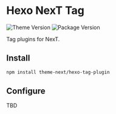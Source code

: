 # Hexo NexT Tag

![Theme Version](https://img.shields.io/badge/NexT-v7.3.0+-blue.svg?style=flat-square)
![Package Version](https://img.shields.io/github/package-json/v/theme-next/hexo-tag-plugin?style=flat-square)

Tag plugins for NexT.

## Install

```bash
npm install theme-next/hexo-tag-plugin
```

## Configure

TBD
